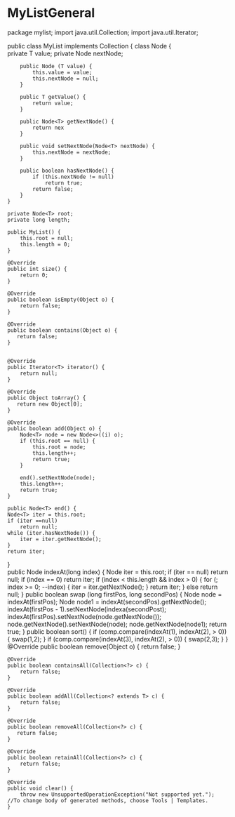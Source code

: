 # MyListGeneral
package mylist;
import java.util.Collection;
import java.util.Iterator;

public class MyList<T> implements Collection {
  class Node<T> {    
        private T value;
        private Node<T> nextNode;
        
        public Node (T value) {
            this.value = value;
            this.nextNode = null;
        }
        
        public T getValue() {
            return value;
        }
        
        public Node<T> getNextNode() {
            return nex
        }
        
        public void setNextNode(Node<T> nextNode) {
            this.nextNode = nextNode;
        }
       
        public boolean hasNextNode() {
            if (this.nextNode != null)
                return true;
            return false;
        }
    }
    
    private Node<T> root;
    private long length;
    
    public MyList() {
        this.root = null;
        this.length = 0;
    }
    
    @Override
    public int size() {
        return 0;
    }

    @Override
    public boolean isEmpty(Object o) {
        return false;
    }
    
    @Override
    public boolean contains(Object o) {
       return false;
    }


    @Override
    public Iterator<T> iterator() {
        return null;
    }

    @Override
    public Object toArray() {
       return new Object[0];  
    }

    @Override
    public boolean add(Object o) {
        Node<T> node = new Node<>((i) o);
        if (this.root == null) {
            this.root = node;
            this.length++;
            return true;
        }
        
        end().setNextNode(node);
        this.length++;
        return true;
    }
    
    public Node<T> end() {
    Node<T> iter = this.root;
    if (iter ==null)
        return null;
    while (iter.hasNextNode()) {
        iter = iter.getNextNode();
    }
    return iter;
   
}  
    public Node<T> indexAt(long index) {
        Node<T> iter = this.root;
        if (iter == null)
            return null;
        if (index == 0)
            return iter;
        if (index < this.length && index > 0) {
            for (; index >= 0; --index) {
                iter = iter.getNextNode();
            }
            return iter;
        }
        else
            return null;
        }
  public boolean swap (long firstPos, long secondPos) {
        Node<T> node = indexAt(firstPos);
        Node<T> node1 = indexAt(secondPos).getNextNode();
        indexAt(firstPos - 1).setNextNode(indexa(secondPost);
        indexAt(firstPos).setNextNode(node.getNextNode());
        node.getNextNode().setNextNode(node);
        node.getNextNode(node1);
        return true;
    }
 public boolean sort() {
     if (comp.compare(indexAt(1), indexAt(2), > 0)) {
         swap(1,2);
     }
     if (comp.compare(indexAt(3), indexAt(2), > 0)) {
         swap(2,3);
     }
}
    @Override
     public boolean remove(Object o) {
        return false;
    }

    @Override
    public boolean containsAll(Collection<?> c) {
        return false;
    }
    
    @Override
    public boolean addAll(Collection<? extends T> c) {
        return false;
    }

    @Override
    public boolean removeAll(Collection<?> c) {
       return false;
    }

    @Override
    public boolean retainAll(Collection<?> c) {
        return false;
    }

    @Override
    public void clear() {
        throw new UnsupportedOperationException("Not supported yet."); //To change body of generated methods, choose Tools | Templates.
    }
    
